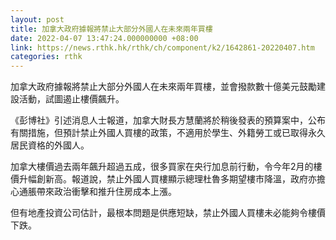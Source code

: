 ```yaml
---
layout: post
title: 加拿大政府據報將禁止大部分外國人在未來兩年買樓
date: 2022-04-07 13:47:24.000000000 +08:00
link: https://news.rthk.hk/rthk/ch/component/k2/1642861-20220407.htm
categories: rthk
---
```


加拿大政府據報將禁止大部分外國人在未來兩年買樓，並會撥款數十億美元鼓勵建設活動，試圖遏止樓價飆升。

《彭博社》引述消息人士報道，加拿大財長方慧蘭將於稍後發表的預算案中，公布有關措施，但預計禁止外國人買樓的政策，不適用於學生、外籍勞工或已取得永久居民資格的外國人。

加拿大樓價過去兩年飆升超過五成，很多買家在央行加息前行動，令今年2月的樓價升幅創新高。報道說，禁止外國人買樓顯示總理杜魯多期望樓市降溫，政府亦擔心通脹帶來政治衝擊和推升住房成本上漲。

但有地產投資公司估計，最根本問題是供應短缺，禁止外國人買樓未必能夠令樓價下跌。
